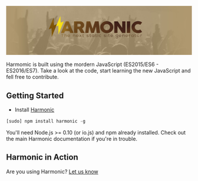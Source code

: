 ![Harmonic Website](images/thumb.png)

Harmomic is built using the mordern JavaScript (ES2015/ES6 - ES2016/ES7). Take a look at the code, start learning the new JavaScript and fell free to contribute.

## Getting Started

- Install [Harmonic](http://harmonicjs.com)
```javascript
[sudo] npm install harmonic -g
```

You'll need Node.js >= 0.10 (or io.js) and npm already installed.
Check out the main Harmonic documentation if you're in trouble.


## Harmonic in Action

Are you using Harmonic? [Let us know](https://github.com/jsrockshq/harmonic/issues/new?title=New+showcase%3A+%5Binsert+name%5D%0A&body=Please+fill+the+following+out%3A%0A%0A-+Name%3A+%28correctly+formatted%29%0A-+Homepage+url%3A+%28homepage%2Fprimary+entry+point+for+users%29%0A-+Short+description%3A+%28short+description+of+the+project%29%0A-+Logo%3A+%28svg+if+possible%2C+pngs+over+330x175px+with+transparent+backgrounds+are+also+acceptable%29%0A%0A%3E+Example%3A%0A%3E%0A%3E+Name%3A+JSRocks%0A%3E+Homepage+url%3A+http%3A%2F%2Fjsrocks.org%0A%3E+Description%3A+A+collaborative+website+about+the+ECMAScript+sixth+edition%0A%3E+Logo%3A+http%3A%2F%2Fwww.jsrocks.org%2Fimages%2Flogo.svg%0A)

